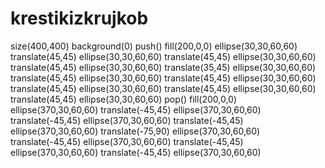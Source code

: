 # krestikizkrujkob
size(400,400)
background(0)
push()
fill(200,0,0)
ellipse(30,30,60,60)
translate(45,45)
ellipse(30,30,60,60)
translate(45,45)
ellipse(30,30,60,60)
translate(45,45)
ellipse(30,30,60,60)
translate(35,45)
ellipse(30,30,60,60)
translate(45,45)
ellipse(30,30,60,60)
translate(45,45)
ellipse(30,30,60,60)
translate(45,45)
ellipse(30,30,60,60)
translate(45,45)
ellipse(30,30,60,60)
translate(45,45)
ellipse(30,30,60,60)
pop()
fill(200,0,0)
ellipse(370,30,60,60)
translate(-45,45)
ellipse(370,30,60,60)
translate(-45,45)
ellipse(370,30,60,60)
translate(-45,45)
ellipse(370,30,60,60)
translate(-75,90)
ellipse(370,30,60,60)
translate(-45,45)
ellipse(370,30,60,60)
translate(-45,45)
ellipse(370,30,60,60)
translate(-45,45)
ellipse(370,30,60,60)
